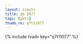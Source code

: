 ```yaml
--- 
layout: sieutv
title: gb 1077
tags: [gbtv]
thumb_re: q7t11077
---
```

{% include tvadv key="q7t11077" %} 
